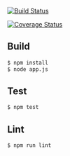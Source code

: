 [![Build Status](https://travis-ci.com/eduhrcastro/node-api-star-wars.svg?branch=master)](https://travis-ci.com/eduhrcastro/node-api-star-wars)

[![Coverage Status](https://coveralls.io/repos/github/eduhrcastro/node-api-star-wars/badge.svg?branch=master)](https://coveralls.io/github/eduhrcastro/node-api-star-wars?branch=master)

## Build

```sh
$ npm install
$ node app.js
```

## Test

```sh
$ npm test
```

## Lint

```sh
$ npm run lint
```
